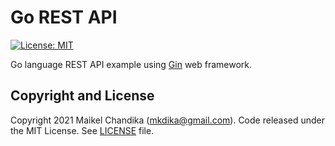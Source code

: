 # Go REST API

[![License: MIT](https://img.shields.io/badge/License-MIT-blue.svg)](/LICENSE)

Go language REST API example using [Gin](https://github.com/gin-gonic/gin) web framework.

## Copyright and License

Copyright 2021 Maikel Chandika (mkdika@gmail.com). Code released under the MIT License. See [LICENSE](/LICENSE) file.